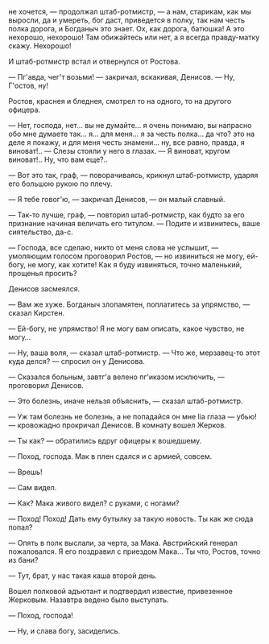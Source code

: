 не хочется, — продолжал штаб-ротмистр, — а нам, старикам, как мы выросли, да и умереть, бог даст, приведется в полку, так нам честь полка дорога, и Богданыч это знает. Ох, как дорога, батюшка! А это нехорошо, нехорошо! Там обижайтесь или нет, а я всегда правду-матку скажу. Нехорошо!

И штаб-ротмистр встал и отвернулся от Ростова.

— Пг'авда, чег'т возьми! — закричал, вскакивая, Денисов. — Ну, Г'остов, ну!

Ростов, краснея и бледнея, смотрел то на одного, то на другого офицера.

— Нет, господа, нет… вы не думайте… я очень понимаю, вы напрасно обо мне думаете так… я… для меня… я за честь полка… да что? это на деле я покажу, и для меня честь знамени… ну, все равно, правда, я виноват!.. — Слезы стояли у него в глазах. — Я виноват, кругом виноват!.. Ну, что вам еще?..

— Вот это так, граф, — поворачиваясь, крикнул штаб-ротмистр, ударяя его большою рукою по плечу.

— Я тебе говог'ю, — закричал Денисов, — он малый славный.

— Так-то лучше, граф, — повторил штаб-ротмистр, как будто за его признание начиная величать его титулом. — Подите и извинитесь, ваше сиятельство, да-с.

— Господа, все сделаю, никто от меня слова не услышит, — умоляющим голосом проговорил Ростов, — но извиниться не могу, ей-богу, не могу, как хотите! Как я буду извиняться, точно маленький, прощенья просить?

Денисов засмеялся.

— Вам же хуже. Богданыч злопамятен, поплатитесь за упрямство, — сказал Кирстен.

— Ей-богу, не упрямство! Я не могу вам описать, какое чувство, не могу…

— Ну, ваша воля, — сказал штаб-ротмистр. — Что же, мерзавец-то этот куда делся? — спросил он у Денисова.

— Сказался больным, завтг'а велено пг'иказом исключить, — проговорил Денисов.

— Это болезнь, иначе нельзя объяснить, — сказал штаб-ротмистр.

— Уж там болезнь не болезнь, а не попадайся он мне lia глаза — убью! — кровожадно прокричал Денисов. В комнату вошел Жерков.

— Ты как? — обратились вдруг офицеры к вошедшему.

— Поход, господа. Мак в плен сдался и с армией, совсем.

— Врешь!

— Сам видел.

— Как? Мака живого видел? с руками, с ногами?

— Поход! Поход! Дать ему бутылку за такую новость. Ты как же сюда попал?

— Опять в полк выслали, за черта, за Мака. Австрийский генерал пожаловался. Я его поздравил с приездом Мака… Ты что, Ростов, точно из бани?

— Тут, брат, у нас такая каша второй день.

Вошел полковой адъютант и подтвердил известие, привезенное Жерковым. Назавтра ведено было выступать.

— Поход, господа!

— Ну, и слава богу, засиделись.

</div>

<div class="section">

